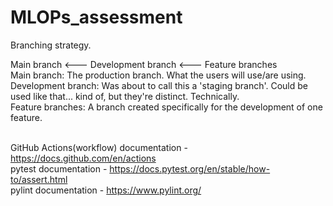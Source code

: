 # MLOPs_assessment

Branching strategy.<br>

Main branch <--- Development branch <--- Feature branches <br>
Main branch: The production branch. What the users will use/are using.<br>
Development branch: Was about to call this a 'staging branch'. Could be used like that... kind of, but they're distinct. Technically.<br>
Feature branches: A branch created specifically for the development of one feature.<br><br>

GitHub Actions(workflow) documentation - https://docs.github.com/en/actions <br>
pytest documentation - https://docs.pytest.org/en/stable/how-to/assert.html <br>
pylint documentation - https://www.pylint.org/ <br>
